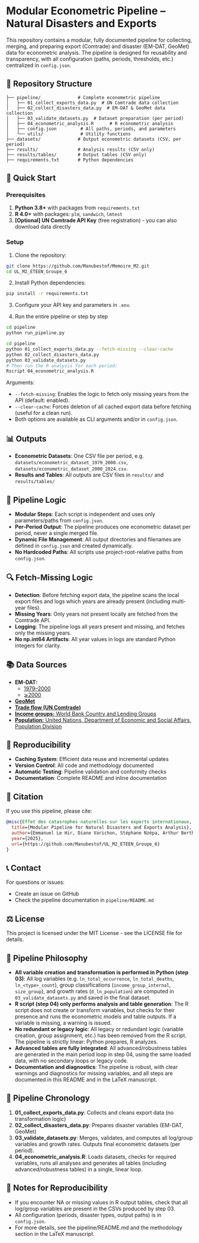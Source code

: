 # Modular Econometric Pipeline – Natural Disasters and Exports

This repository contains a modular, fully documented pipeline for collecting, merging, and preparing export (Comtrade) and disaster (EM-DAT, GeoMet) data for econometric analysis. The pipeline is designed for reusability and transparency, with all configuration (paths, periods, thresholds, etc.) centralized in `config.json`.

## 📁 Repository Structure

```
├── pipeline/              # Complete econometric pipeline
│   ├── 01_collect_exports_data.py  # UN Comtrade data collection
│   ├── 02_collect_disasters_data.py  # EM-DAT & GeoMet data collection
│   ├── 03_validate_datasets.py  # Dataset preparation (per period)
│   ├── 04_econometric_analysis.R      # R econometric analysis
│   ├── config.json         # All paths, periods, and parameters
│   └── utils/              # Utility functions
├── datasets/              # Output econometric datasets (CSV, per period)
├── results/               # Analysis results (CSV only)
├── results/tables/        # Output tables (CSV only)
├── requirements.txt       # Python dependencies
```

## 🚀 Quick Start

### Prerequisites

1. **Python 3.8+** with packages from `requirements.txt`
2. **R 4.0+** with packages: `plm`, `sandwich`, `lmtest`
3. **[Optional] UN Comtrade API Key** (free registration) - you can also download data directly

### Setup

1. Clone the repository:
```bash
git clone https://github.com/Manubestof/Memoire_M2.git
cd UL_M2_ETEEN_Groupe_6
```

2. Install Python dependencies:
```bash
pip install -r requirements.txt
```

3. Configure your API key and parameters in `.env`.

4. Run the entire pipeline or step by step
```bash
cd pipeline
python run_pipeline.py
```

```bash
cd pipeline
python 01_collect_exports_data.py --fetch-missing --clear-cache
python 02_collect_disasters_data.py
python 03_validate_datasets.py
# Then run the R analysis for each period:
Rscript 04_econometric_analysis.R
```
Arguments:
- `--fetch-missing`: Enables the logic to fetch only missing years from the API (default: enabled).
- `--clear-cache`: Forces deletion of all cached export data before fetching (useful for a clean run).
- Both options are available as CLI arguments and/or in `config.json`.

## 📊 Outputs

- **Econometric Datasets**: One CSV file per period, e.g. `datasets/econometric_dataset_1979_2000.csv`, `datasets/econometric_dataset_2000_2024.csv`.
- **Results and Tables**: All outputs are CSV files in `results/` and `results/tables/`

## 🧩 Pipeline Logic

- **Modular Steps**: Each script is independent and uses only parameters/paths from `config.json`.
- **Per-Period Output**: The pipeline produces one econometric dataset per period, never a single merged file.
- **Dynamic File Management**: All output directories and filenames are defined in `config.json` and created dynamically.
- **No Hardcoded Paths**: All scripts use project-root-relative paths from `config.json`.

## 🔍 Fetch-Missing Logic

- **Detection**: Before fetching export data, the pipeline scans the local export files and logs which years are already present (including multi-year files).
- **Missing Years**: Only years not present locally are fetched from the Comtrade API.
- **Logging**: The pipeline logs all years present and missing, and fetches only the missing years.
- **No np.int64 Artifacts**: All year values in logs are standard Python integers for clarity.

## 📚 Data Sources

- **EM-DAT:**
    - [1979–2000](https://public.emdat.be/data)
    - [⩾2000](https://data.humdata.org/dataset/emdat-country-profiles)
- [**GeoMet**](https://www.ifo.de/ebdc-datensaetze/ifo-game-die-geologique-und-meteorologische-event-datenbank)
- [**Trade flow (UN Comtrade)**](https://comtradeplus.un.org/TradeFlow)
- [**Income groups:** World Bank Country and Lending Groups](https://datahelpdesk.worldbank.org/knowledgebase/articles/906519-world-bank-country-and-lending-groups)
- [**Population:** United Nations, Department of Economic and Social Affairs, Population Division](https://population.un.org/wpp/downloads?folder=Standard%20Projections&group=Most%20used)

## 🔄 Reproducibility

- **Caching System**: Efficient data reuse and incremental updates
- **Version Control**: All code and methodology documented
- **Automatic Testing**: Pipeline validation and conformity checks
- **Documentation**: Complete README and inline documentation

## 📄 Citation

If you use this pipeline, please cite:

```bibtex
@misc{Effet des catasrophes naturelles sur les exports internationaux,
  title={Modular Pipeline for Natural Disasters and Exports Analysis},
  author={Emmanuel Le Hir, Diane Varichon, Stéphane Nzépa, Arthur Berthod},
  year={2025},
  url={https://github.com/Manubestof/UL_M2_ETEEN_Groupe_6}
}
```

## 📞 Contact

For questions or issues:
- Create an issue on GitHub
- Check the pipeline documentation in `pipeline/README.md`

## ⚖️ License

This project is licensed under the MIT License - see the LICENSE file for details.

## 🚦 Pipeline Philosophy

- **All variable creation and transformation is performed in Python (step 03)**: All log variables (e.g. `ln_total_occurrence`, `ln_total_deaths`, `ln_<type>_count`), group classifications (`income_group_internal`, `size_group`), and growth rates (`d_ln_population`) are computed in `03_validate_datasets.py` and saved in the final dataset.
- **R script (step 04) only performs analysis and table generation**: The R script does not create or transform variables, but checks for their presence and runs the econometric models and table outputs. If a variable is missing, a warning is issued.
- **No redundant or legacy logic**: All legacy or redundant logic (variable creation, group assignment, etc.) has been removed from the R script. The pipeline is strictly linear: Python prepares, R analyzes.
- **Advanced tables are fully integrated**: All advanced/robustness tables are generated in the main period loop in step 04, using the same loaded data, with no secondary loops or legacy code.
- **Documentation and diagnostics**: The pipeline is robust, with clear warnings and diagnostics for missing variables, and all steps are documented in this README and in the LaTeX manuscript.

## 🔄 Pipeline Chronology

1. **01_collect_exports_data.py**: Collects and cleans export data (no transformation logic)
2. **02_collect_disasters_data.py**: Prepares disaster variables (EM-DAT, GeoMet)
3. **03_validate_datasets.py**: Merges, validates, and computes all log/group variables and growth rates. Outputs final econometric datasets (per period).
4. **04_econometric_analysis.R**: Loads datasets, checks for required variables, runs all analyses and generates all tables (including advanced/robustness tables) in a single, linear loop.

## 📝 Notes for Reproducibility

- If you encounter NA or missing values in R output tables, check that all log/group variables are present in the CSVs produced by step 03.
- All configuration (periods, disaster types, output paths) is in `config.json`.
- For more details, see the pipeline/README.md and the methodology section in the LaTeX manuscript.
